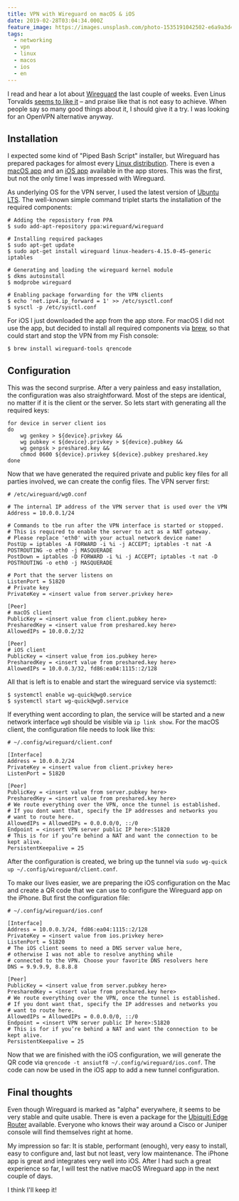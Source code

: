 ```yaml
---
title: VPN with Wireguard on macOS & iOS
date: 2019-02-28T03:04:34.000Z
feature_image: https://images.unsplash.com/photo-1535191042502-e6a9a3d407e7?ixlib=rb-1.2.1&q=80&fm=jpg&crop=entropy&cs=tinysrgb&w=1080&fit=max&ixid=eyJhcHBfaWQiOjExNzczfQ
tags:
  - networking
  - vpn
  - linux
  - macos
  - ios
  - en
---
```


I read and hear a lot about [Wireguard](https://www.wireguard.com) the last couple of weeks. Even Linus Torvalds [seems to like it](http://lkml.iu.edu/hypermail/linux/kernel/1808.0/02472.html) – and praise like that is not easy to achieve. When people say so many good things about it, I should give it a try. I was looking for an OpenVPN alternative anyway.

## Installation

I expected some kind of "Piped Bash Script" installer, but Wireguard has prepared packages for almost every [Linux distribution](https://www.wireguard.com/install/). There is even a [macOS app](https://itunes.apple.com/us/app/wireguard/id1451685025?ls=1&mt=12) and an [iOS app](https://itunes.apple.com/us/app/wireguard/id1441195209?ls=1&mt=8) available in the app stores. This was the first, but not the only time I was impressed with Wireguard.

As underlying OS for the VPN server, I used the latest version of [Ubuntu LTS](https://www.ubuntu.com/download/server). The well-known simple command triplet starts the installation of the required components:

```
# Adding the reposistory from PPA
$ sudo add-apt-repository ppa:wireguard/wireguard

# Installing required packages
$ sudo apt-get update
$ sudo apt-get install wireguard linux-headers-4.15.0-45-generic iptables

# Generating and loading the wireguard kernel module
$ dkms autoinstall
$ modprobe wireguard

# Enabling package forwarding for the VPN clients
$ echo 'net.ipv4.ip_forward = 1' >> /etc/sysctl.conf
$ sysctl -p /etc/sysctl.conf
```

For iOS I just downloaded the app from the app store. For macOS I did not use the app, but decided to install all required components via [brew](https://brew.sh), so that could start and stop the VPN from my Fish console:

```
$ brew install wireguard-tools qrencode
```

## Configuration

This was the second surprise. After a very painless and easy installation, the configuration was also straightforward. Most of the steps are identical, no matter if it is the client or the server. So lets start with generating all the required keys:

```
for device in server client ios
do
    wg genkey > ${device}.privkey &&
    wg pubkey < ${device}.privkey > ${device}.pubkey &&
    wg genpsk > preshared.key && 
    chmod 0600 ${device}.privkey ${device}.pubkey preshared.key
done
```

Now that we have generated the required private and public key files for all parties involved, we can create the config files. The VPN server first:

```
# /etc/wireguard/wg0.conf

# The internal IP address of the VPN server that is used over the VPN
Address = 10.0.0.1/24

# Commands to tbe run after the VPN interface is started or stopped.
# This is required to enable the server to act as a NAT gateway.
# Please replace 'eth0' with your actual network device name!
PostUp = iptables -A FORWARD -i %i -j ACCEPT; iptables -t nat -A POSTROUTING -o eth0 -j MASQUERADE
PostDown = iptables -D FORWARD -i %i -j ACCEPT; iptables -t nat -D POSTROUTING -o eth0 -j MASQUERADE

# Port that the server listens on
ListenPort = 51820
# Private key
PrivateKey = <insert value from server.privkey here>

[Peer]
# macOS client
PublicKey = <insert value from client.pubkey here>
PresharedKey = <insert value from preshared.key here>
AllowedIPs = 10.0.0.2/32

[Peer]
# iOS client
PublicKey = <insert value from ios.pubkey here>
PresharedKey = <insert value from preshared.key here>
AllowedIPs = 10.0.0.3/32, fd86:ea04:1115::2/128
```

All that is left is to enable and start the wireguard service via systemctl:

```
$ systemctl enable wg-quick@wg0.service
$ systemctl start wg-quick@wg0.service
```

If everything went according to plan, the service will be started and a new network interface `wg0` should be visible via `ip link show`. For the macOS client, the configuration file needs to look like this:

```
# ~/.config/wireguard/client.conf

[Interface]
Address = 10.0.0.2/24
PrivateKey = <insert value from client.privkey here>
ListenPort = 51820

[Peer]
PublicKey = <insert value from server.pubkey here>
PresharedKey = <insert value from preshared.key here>
# We route everything over the VPN, once the tunnel is established.
# If you dont want that, specify the IP addresses and networks you
# want to route here.
AllowedIPs = AllowedIPs = 0.0.0.0/0, ::/0
Endpoint = <insert VPN server public IP here>:51820
# This is for if you’re behind a NAT and want the connection to be kept alive.
PersistentKeepalive = 25
```

After the configuration is created, we bring up the tunnel via `sudo wg-quick up ~/.config/wireguard/client.conf`.

To make our lives easier, we are preparing the iOS configuration on the Mac and create a QR code that we can use to configure the Wireguard app on the iPhone. But first the configuration file:

```
# ~/.config/wireguard/ios.conf

[Interface]
Address = 10.0.0.3/24, fd86:ea04:1115::2/128
PrivateKey = <insert value from ios.privkey here>
ListenPort = 51820
# The iOS client seems to need a DNS server value here,
# otherwise I was not able to resolve anything while
# connected to the VPN. Choose your favorite DNS resolvers here
DNS = 9.9.9.9, 8.8.8.8

[Peer]
PublicKey = <insert value from server.pubkey here>
PresharedKey = <insert value from preshared.key here>
# We route everything over the VPN, once the tunnel is established.
# If you dont want that, specify the IP addresses and networks you
# want to route here.
AllowedIPs = AllowedIPs = 0.0.0.0/0, ::/0
Endpoint = <insert VPN server public IP here>:51820
# This is for if you’re behind a NAT and want the connection to be kept alive.
PersistentKeepalive = 25
```

Now that we are finished with the iOS configuration, we will generate the QR code via `qrencode -t ansiutf8 ~/.config/wireguard/ios.conf`. The code can now be used in the iOS app to add a new tunnel configuration.

## Final thoughts

Even though Wireguard is marked as "alpha" everywhere, it seems to be very stable and quite usable. There is even a package for the [Ubiquiti Edge Router](https://community.ubnt.com/t5/EdgeRouter/Release-WireGuard-for-EdgeRouter/td-p/1904764) available. Everyone who knows their way around a Cisco or Juniper console will find themselves right at home.

My impression so far: It is stable, performant (enough), very easy to install, easy to configure and, last but not least, very low maintenance. The iPhone app is great and integrates very well into iOS. After I had such a great experience so far, I will test the native macOS Wireguard app in the next couple of days.

I think I'll keep it!
